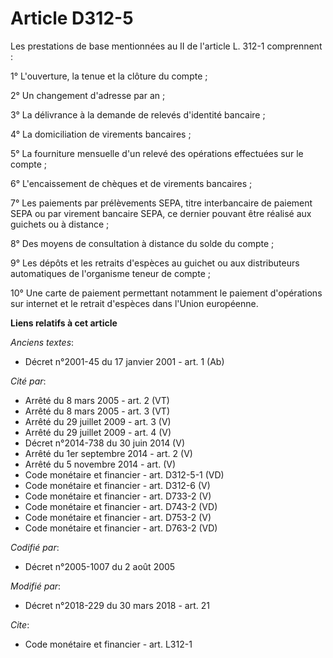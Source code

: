 # Article D312-5

Les prestations de base mentionnées au II de l'article L. 312-1 comprennent :

1° L'ouverture, la tenue et la clôture du compte ;

2° Un changement d'adresse par an ;

3° La délivrance à la demande de relevés d'identité bancaire ;

4° La domiciliation de virements bancaires ;

5° La fourniture mensuelle d'un relevé des opérations effectuées sur le compte ;

6° L'encaissement de chèques et de virements bancaires ;

7° Les paiements par prélèvements SEPA, titre interbancaire de paiement SEPA ou par virement bancaire SEPA, ce dernier
pouvant être réalisé aux guichets ou à distance ;

8° Des moyens de consultation à distance du solde du compte ;

9° Les dépôts et les retraits d'espèces au guichet ou aux distributeurs automatiques de l'organisme teneur de compte ;

10° Une carte de paiement permettant notamment le paiement d'opérations sur internet et le retrait d'espèces dans l'Union
européenne.

**Liens relatifs à cet article**

_Anciens textes_:

  - Décret n°2001-45 du 17 janvier 2001 - art. 1 (Ab)

_Cité par_:

  - Arrêté du 8 mars 2005 - art. 2 (VT)
  - Arrêté du 8 mars 2005 - art. 3 (VT)
  - Arrêté du 29 juillet 2009 - art. 3 (V)
  - Arrêté du 29 juillet 2009 - art. 4 (V)
  - Décret n°2014-738 du 30 juin 2014 (V)
  - Arrêté du 1er septembre 2014 - art. 2 (V)
  - Arrêté du 5 novembre 2014 - art. (V)
  - Code monétaire et financier - art. D312-5-1 (VD)
  - Code monétaire et financier - art. D312-6 (V)
  - Code monétaire et financier - art. D733-2 (V)
  - Code monétaire et financier - art. D743-2 (VD)
  - Code monétaire et financier - art. D753-2 (V)
  - Code monétaire et financier - art. D763-2 (VD)

_Codifié par_:

  - Décret n°2005-1007 du 2 août 2005

_Modifié par_:

  - Décret n°2018-229 du 30 mars 2018 - art. 21

_Cite_:

  - Code monétaire et financier - art. L312-1
